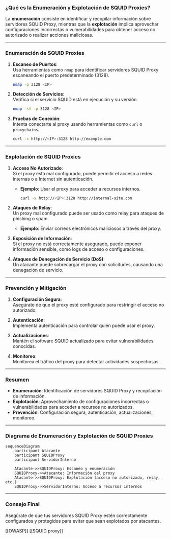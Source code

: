 

### **¿Qué es la Enumeración y Explotación de SQUID Proxies?**

La **enumeración** consiste en identificar y recopilar información sobre servidores SQUID Proxy, mientras que la **explotación** implica aprovechar configuraciones incorrectas o vulnerabilidades para obtener acceso no autorizado o realizar acciones maliciosas.

---

### **Enumeración de SQUID Proxies**

1. **Escaneo de Puertos**:  
   Usa herramientas como `nmap` para identificar servidores SQUID Proxy escaneando el puerto predeterminado (3128).
   ```bash
   nmap -p 3128 <IP>
   ```

2. **Detección de Servicios**:  
   Verifica si el servicio SQUID está en ejecución y su versión.
   ```bash
   nmap -sV -p 3128 <IP>
   ```

3. **Pruebas de Conexión**:  
   Intenta conectarte al proxy usando herramientas como `curl` o `proxychains`.
   ```bash
   curl -x http://<IP>:3128 http://example.com
   ```

---

### **Explotación de SQUID Proxies**

1. **Acceso No Autorizado**:  
   Si el proxy está mal configurado, puede permitir el acceso a redes internas o a Internet sin autenticación.
   - **Ejemplo**: Usar el proxy para acceder a recursos internos.
     ```bash
     curl -x http://<IP>:3128 http://internal-site.com
     ```

2. **Ataques de Relay**:  
   Un proxy mal configurado puede ser usado como relay para ataques de phishing o spam.
   - **Ejemplo**: Enviar correos electrónicos maliciosos a través del proxy.

3. **Exposición de Información**:  
   Si el proxy no está correctamente asegurado, puede exponer información sensible, como logs de acceso o configuraciones.

4. **Ataques de Denegación de Servicio (DoS)**:  
   Un atacante puede sobrecargar el proxy con solicitudes, causando una denegación de servicio.

---

### **Prevención y Mitigación**

1. **Configuración Segura**:  
   Asegúrate de que el proxy esté configurado para restringir el acceso no autorizado.

2. **Autenticación**:  
   Implementa autenticación para controlar quién puede usar el proxy.

3. **Actualizaciones**:  
   Mantén el software SQUID actualizado para evitar vulnerabilidades conocidas.

4. **Monitoreo**:  
   Monitorea el tráfico del proxy para detectar actividades sospechosas.

---

### **Resumen**

- **Enumeración**: Identificación de servidores SQUID Proxy y recopilación de información.
- **Explotación**: Aprovechamiento de configuraciones incorrectas o vulnerabilidades para acceder a recursos no autorizados.
- **Prevención**: Configuración segura, autenticación, actualizaciones, monitoreo.

---

### **Diagrama de Enumeración y Explotación de SQUID Proxies**

```mermaid
sequenceDiagram
    participant Atacante
    participant SQUIDProxy
    participant ServidorInterno

    Atacante->>SQUIDProxy: Escaneo y enumeración
    SQUIDProxy->>Atacante: Información del proxy
    Atacante->>SQUIDProxy: Explotación (acceso no autorizado, relay, etc.)
    SQUIDProxy->>ServidorInterno: Acceso a recursos internos
```

---

### **Consejo Final**

Asegúrate de que tus servidores SQUID Proxy estén correctamente configurados y protegidos para evitar que sean explotados por atacantes.

[[OWASP]]
[[SQUID proxy]]
